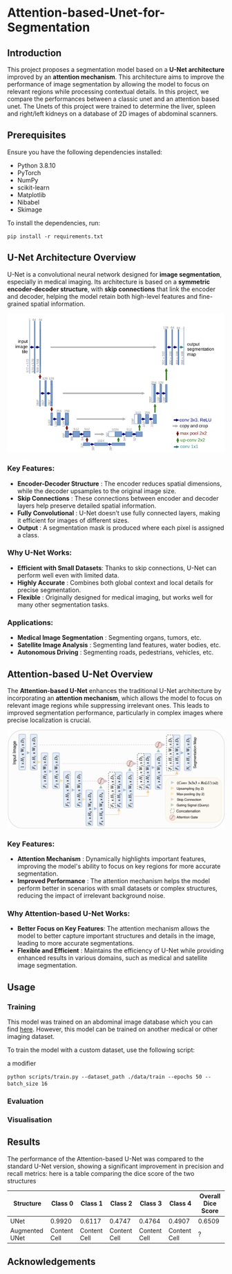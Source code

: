 # Attention-based-Unet-for-Segmentation
## Introduction
This project proposes a segmentation model based on a **U-Net architecture** improved by an **attention mechanism**. This architecture aims to improve the performance of image segmentation by allowing the model to focus on relevant regions while processing contextual details. In this project, we compare the performances between a classic unet and an attention based unet. The Unets of this project were trained to determine the liver, spleen and right/left kidneys on a database of 2D images of abdominal scanners.
## Prerequisites
Ensure you have the following dependencies installed:

- Python 3.8.10
- PyTorch
- NumPy
- scikit-learn
- Matplotlib
- Nibabel
- Skimage
  
To install the dependencies, run:

```
pip install -r requirements.txt
```


## U-Net Architecture Overview
U-Net is a convolutional neural network designed for **image segmentation**, especially in medical imaging. Its architecture is based on a **symmetric encoder-decoder structure**, with **skip connections** that link the encoder and decoder, helping the model retain both high-level features and fine-grained spatial information.

![U-Net Architecture](Pictures/unet.png)

### Key Features:
- **Encoder-Decoder Structure** : The encoder reduces spatial dimensions, while the decoder upsamples to the original image size.
- **Skip Connections** : These connections between encoder and decoder layers help preserve detailed spatial information.
- **Fully Convolutional** : U-Net doesn’t use fully connected layers, making it efficient for images of different sizes.
- **Output** : A segmentation mask is produced where each pixel is assigned a class.
### Why U-Net Works:
- **Efficient with Small Datasets**: Thanks to skip connections, U-Net can perform well even with limited data.
- **Highly Accurate** : Combines both global context and local details for precise segmentation.
- **Flexible** : Originally designed for medical imaging, but works well for many other segmentation tasks.
### Applications:
- **Medical Image Segmentation** : Segmenting organs, tumors, etc.
- **Satellite Image Analysis** : Segmenting land features, water bodies, etc.
- **Autonomous Driving** : Segmenting roads, pedestrians, vehicles, etc.
  
## Attention-based U-Net Overview
The **Attention-based U-Net** enhances the traditional U-Net architecture by incorporating an **attention mechanism**, which allows the model to focus on relevant image regions while suppressing irrelevant ones. This leads to improved segmentation performance, particularly in complex images where precise localization is crucial.

![U-Net Architecture](Pictures/Unet_augmented.png)

### Key Features:
- **Attention Mechanism** : Dynamically highlights important features, improving the model's ability to focus on key regions for more accurate segmentation.
- **Improved Performance** : The attention mechanism helps the model perform better in scenarios with small datasets or complex structures, reducing the impact of irrelevant background noise.

### Why Attention-based U-Net Works:
- **Better Focus on Key Features**: The attention mechanism allows the model to better capture important structures and details in the image, leading to more accurate segmentations.
- **Flexible and Efficient** : Maintains the efficiency of U-Net while providing enhanced results in various domains, such as medical and satellite image segmentation.

## Usage
### Training 
This model was trained on an abdominal image database which you can find [here](https://chaos.grand-challenge.org/Data/). However, this model can be trained on another medical or other imaging dataset.

To train the model with a custom dataset, use the following script:

a modifier
```
python scripts/train.py --dataset_path ./data/train --epochs 50 --batch_size 16
```
### Evaluation

### Visualisation

## Results
The performance of the Attention-based U-Net was compared to the standard U-Net version, showing a significant improvement in precision and recall metrics:
here is a table comparing the dice score of the two structures

| Structure         | Class 0  | Class 1  | Class 2  | Class 3  | Class 4  | Overall Dice Score |
| ----------------- | -------- | -------- | -------- | -------- | -------- | ------------------ |
| UNet              | 0.9920   | 0.6117   | 0.4747   | 0.4764   | 0.4907   | 0.6509             |
| Augmented UNet    | Content Cell | Content Cell | Content Cell | Content Cell | Content Cell | ? |


## Acknowledgements
